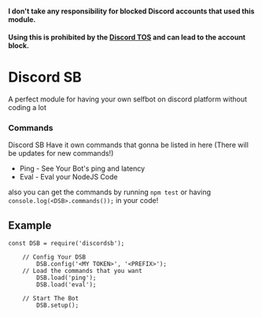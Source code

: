 #### I don't take any responsibility for blocked Discord accounts that used this module.

#### Using this is prohibited by the [Discord TOS](https://discordapp.com/terms) and can lead to the account block.

# Discord SB

A perfect module for having your own selfbot on discord platform without coding a lot

### Commands

Discord SB Have it own commands that gonna be listed in here (There will be updates for new commands!)

* Ping - See Your Bot's ping and latency
* Eval - Eval your NodeJS Code

also you can get the commands by running `npm test` or having `console.log(<DSB>.commands());` in your code!

## Example

```
const DSB = require('discordsb');

    // Config Your DSB
        DSB.config('<MY TOKEN>', '<PREFIX>');
    // Load the commands that you want
        DSB.load('ping');
        DSB.load('eval');

    // Start The Bot
        DSB.setup();
```
